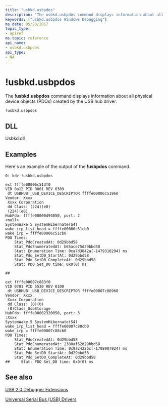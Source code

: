 ```yaml
---
title: "usbkd.usbpdos"
description: "The usbkd.usbpdos command displays information about all physical device objects (PDOs) created by the USB hub driver."
keywords: ["usbkd.usbpdos Windows Debugging"]
ms.date: 05/23/2017
topic_type:
- apiref
ms.topic: reference
api_name:
- usbkd.usbpdos
api_type:
- NA
---
```


# !usbkd.usbpdos


The **!usbkd.usbpdos** command displays information about all physical device objects (PDOs) created by the USB hub driver.

```dbgcmd
!usbkd.usbpdos
```

## <span id="DLL"></span><span id="dll"></span>DLL


Usbkd.dll

## Examples

Here's an example of the output of the **!usbpdos** command.

```dbgcmd
0: kd> !usbkd.usbpdos

ext ffffe00006c513f0
VID 0a12 PID 0001 REV 0309 
 dt USBHUB!_USB_DEVICE_DESCRIPTOR ffffe00006c51960
Vendor: Xxxx
 Xxxx Corporation
 dd Class: (224)(e0)
 (224)(e0)
HubFdo: ffffe00000d94050, port: 2
<null>
SystemWake 5 SystemHibernate(S4)
wake_irp_list_head = ffffe00006c51cb0
wake_irp = ffffe00006c51cb0
PDO Times:
    Stat_PdoCreatedAt: 0d29bbd58
    Stat_PdoEnumeratedAt: b65ace75d29bbd58
    Stat: Enumeration Time: 0xa7d3842a(-1479310294) ms
    Stat_Pdo_SetD0_StartAt: 0d29bbd58
    Stat_Pdo_SetD0_CompleteAt: 0d29bbd58
    Stat: PDO Set_D0 time: 0x0(0) ms

## 

ext ffffe00007c883f0
VID 0781 PID 5530 REV 0100 
 dt USBHUB!_USB_DEVICE_DESCRIPTOR ffffe00007c88960
Vendor: Xxxx
 Xxxx Corporation
 dd Class: (0)(0)
 (8)Class_UsbStorage
HubFdo: ffffe00002320050, port: 3
:Xxxx  
SystemWake 5 SystemHibernate(S4)
wake_irp_list_head = ffffe00007c88cb0
wake_irp = ffffe00007c88cb0
PDO Times:
    Stat_PdoCreatedAt: 0d29bbd58
    Stat_PdoEnumeratedAt: 2380af52d29bbd58
    Stat: Enumeration Time: 0x9a24226c(-1708907924) ms
    Stat_Pdo_SetD0_StartAt: 0d29bbd58
    Stat_Pdo_SetD0_CompleteAt: 0d29bbd58
##     Stat: PDO Set_D0 time: 0x0(0) ms
```

## See also


[USB 2.0 Debugger Extensions](usb-2-0-extensions.md)

[Universal Serial Bus (USB) Drivers](../usbcon/index.md)

